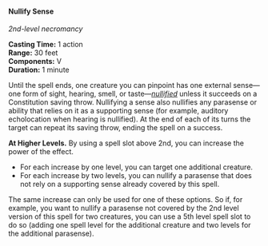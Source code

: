 #### Nullify Sense
<!-- markdownlint-disable link-image-reference-definitions -->
[_metadata_:spell_name]:- "Nullify Sense"
[_metadata_:spell_original_name]:- "Blindness/Deafness"
[_metadata_:spell_level]:- "2"
[_metadata_:spell_school]:- "necromancy"
[_metadata_:ritual]:- "false"
[_metadata_:casting_time_amount]:- "1"
[_metadata_:casting_time_unit]:- "action"
[_metadata_:target]:- "One creature you can pinpoint"
[_metadata_:range]:- "30 feet"
[_metadata_:components_verbal]:- "false"
[_metadata_:components_somatic]:- "false"
[_metadata_:components_material]:- "false"
[_metadata_:duration]:- "1 minute"
[_metadata_:concentration]:- "false"
[_metadata_:saving_throw]:- "Constitution"
[_metadata_:saving_throw_success]:- "avoids_effect, ends_effect"
[_metadata_:compared_to_wotc_srd_5.1]:- "mechanics_different_wording_different"
[_metadata_:compared_to_a5e_srd]:- "mechanics_different_wording_different"
<!-- markdownlint-disable-next-line no-emphasis-as-heading -->
_2nd-level necromancy_

**Casting Time:** 1 action \
**Range:** 30 feet \
**Components:** V \
**Duration:** 1 minute

Until the spell ends, one creature you can pinpoint has one external sense—one form of sight, hearing, smell, or taste—_[<span class="condition">nullified</span>](#Conditions_nullified)_ unless it succeeds on a Constitution saving throw.
Nullifying a sense also nullifies any parasense or ability that relies on it as a supporting sense (for example, auditory echolocation when hearing is nullified).
At the end of each of its turns the target can repeat its saving throw, ending the spell on a success.

**At Higher Levels.**
By using a spell slot above 2nd, you can increase the power of the effect.

- For each increase by one level, you can target one additional creature.
- For each increase by two levels, you can nullify a parasense that does not rely on a supporting sense already covered by this spell.

The same increase can only be used for one of these options.
So if, for example, you want to nullify a parasense not covered by the 2nd level version of this spell for two creatures, you can use a 5th level spell slot to do so (adding one spell level for the additional creature and two levels for the additional parasense).
